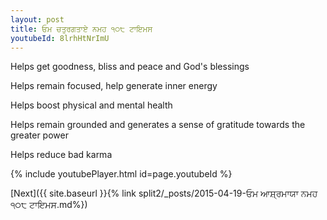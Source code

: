 ```yaml
---
layout: post
title: ਓਮ ਚਤੁਰਗਤਾਏ ਨਮਹ ੧੦੮ ਟਾਇਮਸ
youtubeId: 8lrhHtNrImU
---
```

 
 
Helps get goodness, bliss and peace and God's blessings
 
Helps remain focused, help generate inner energy 
 
Helps boost physical and mental health 
 
Helps remain grounded and generates a sense of gratitude towards the greater power 
 
Helps reduce bad karma
 
 
 
 


{% include youtubePlayer.html id=page.youtubeId %}
 
[Next]({{ site.baseurl }}{% link  split2/_posts/2015-04-19-ਓਮ ਆਸ਼੍ਰਮਾਯਾ ਨਮਹ ੧੦੮ ਟਾਇਮਸ.md%})
 
